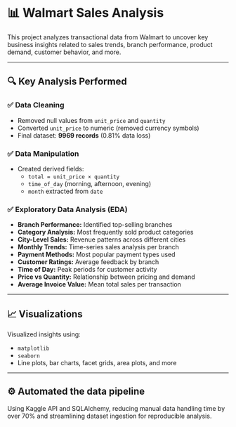 # 📊 Walmart Sales Analysis

This project analyzes transactional data from Walmart to uncover key business insights related to sales trends, branch performance, product demand, customer behavior, and more.

---
## 🔍 Key Analysis Performed

### ✅ Data Cleaning
- Removed null values from `unit_price` and `quantity`
- Converted `unit_price` to numeric (removed currency symbols)
- Final dataset: **9969 records** (0.81% data loss)

### ✅ Data Manipulation
- Created derived fields:
  - `total = unit_price × quantity`
  - `time_of_day` (morning, afternoon, evening)
  - `month` extracted from `date`

### ✅ Exploratory Data Analysis (EDA)
- **Branch Performance:** Identified top-selling branches
- **Category Analysis:** Most frequently sold product categories
- **City-Level Sales:** Revenue patterns across different cities
- **Monthly Trends:** Time-series sales analysis per branch
- **Payment Methods:** Most popular payment types used
- **Customer Ratings:** Average feedback by branch
- **Time of Day:** Peak periods for customer activity
- **Price vs Quantity:** Relationship between pricing and demand
- **Average Invoice Value:** Mean total sales per transaction

---

## 📈 Visualizations

Visualized insights using:
- `matplotlib`
- `seaborn`
- Line plots, bar charts, facet grids, area plots, and more

---
## ⚙️ Automated the data pipeline
Using Kaggle API and SQLAlchemy, reducing manual data handling time by over 70% and streamlining dataset ingestion for reproducible analysis.
